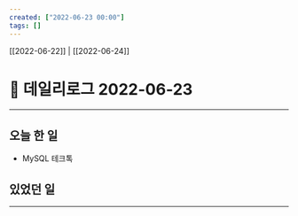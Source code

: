 ```yaml
---
created: ["2022-06-23 00:00"]
tags: []
---
```


[[2022-06-22]] | [[2022-06-24]]

# 📅 데일리로그  2022-06-23
---
##  오늘 한 일
- MySQL 테크톡

##  있었던 일

---

